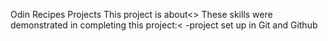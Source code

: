 Odin Recipes Projects
This project is about<>
These skills were demonstrated in completing this  project:<
-project set up in Git and Github
>
